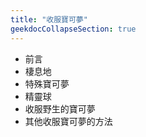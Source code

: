 ```yaml
---
title: "收服寶可夢"
geekdocCollapseSection: true
---
```


- 前言
- 棲息地
- 特殊寶可夢
- 精靈球
- 收服野生的寶可夢
- 其他收服寶可夢的方法